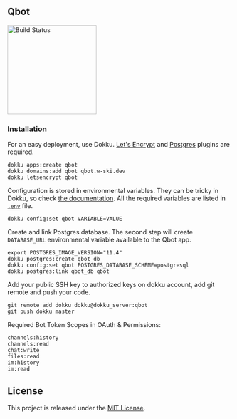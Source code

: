 Qbot
----
[<img src="https://github.com/landmaj/qbot/workflows/build/badge.svg" width="200" alt="Build Status">](https://github.com/landmaj/qbot/actions)

### Installation
For an easy deployment, use Dokku. [Let's Encrypt](https://github.com/dokku/dokku-letsencrypt)
and [Postgres](https://github.com/dokku/dokku-postgres) plugins are required.

```
dokku apps:create qbot
dokku domains:add qbot qbot.w-ski.dev
dokku letsencrypt qbot
```

Configuration is stored in environmental variables. They can be tricky in Dokku, so check
[the documentation](http://dokku.viewdocs.io/dokku/configuration/environment-variables/).
All the required variables are listed in [`.env`](.env) file.

```
dokku config:set qbot VARIABLE=VALUE
```

Create and link Postgres database. The second step will create `DATABASE_URL` environmental
variable available to the Qbot app.

```
export POSTGRES_IMAGE_VERSION="11.4"
dokku postgres:create qbot_db
dokku config:set qbot POSTGRES_DATABASE_SCHEME=postgresql
dokku postgres:link qbot_db qbot
```

Add your public SSH key to authorized keys on dokku account, add git remote
and push your code.

```
git remote add dokku dokku@dokku_server:qbot
git push dokku master
```

Required Bot Token Scopes in OAuth & Permissions:
```
channels:history
channels:read
chat:write
files:read
im:history
im:read
```

## License

This project is released under the [MIT License](LICENSE).
